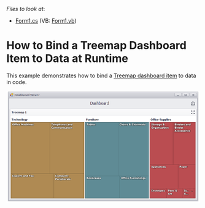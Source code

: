 <!-- default file list -->
*Files to look at*:

* [Form1.cs](./CS/DashboardViewer_Treemap/Form1.cs) (VB: [Form1.vb](./VB/DashboardViewer_Treemap/Form1.vb))
<!-- default file list end -->
# How to Bind a Treemap Dashboard Item to Data at Runtime


This example demonstrates how to bind a [Treemap dashboard item](https://docs.devexpress.com/Dashboard/117175) to data in code.

![](/images/screenshot.png)
